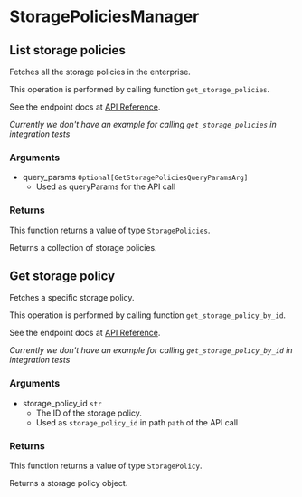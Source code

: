 # StoragePoliciesManager

## List storage policies

Fetches all the storage policies in the enterprise.

This operation is performed by calling function `get_storage_policies`.

See the endpoint docs at
[API Reference](https://developer.box.com/reference/get-storage-policies/).

*Currently we don't have an example for calling `get_storage_policies` in integration tests*

### Arguments

- query_params `Optional[GetStoragePoliciesQueryParamsArg]`
  - Used as queryParams for the API call


### Returns

This function returns a value of type `StoragePolicies`.

Returns a collection of storage policies.


## Get storage policy

Fetches a specific storage policy.

This operation is performed by calling function `get_storage_policy_by_id`.

See the endpoint docs at
[API Reference](https://developer.box.com/reference/get-storage-policies-id/).

*Currently we don't have an example for calling `get_storage_policy_by_id` in integration tests*

### Arguments

- storage_policy_id `str`
  - The ID of the storage policy.
  - Used as `storage_policy_id` in path `path` of the API call


### Returns

This function returns a value of type `StoragePolicy`.

Returns a storage policy object.


